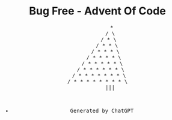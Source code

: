 <div align="center">
	<h1> Bug Free - Advent Of Code</h1>
</div>
<div align="center">
<pre>
         *
        / \
       / * \
      / * * \
     / * * * \
    / * * * * \
   / * * * * * \
  / * * * * * * \
 / * * * * * * * \
/ * * * * * * * * \
        |||

- Generated by ChatGPT
</pre>
</div>
